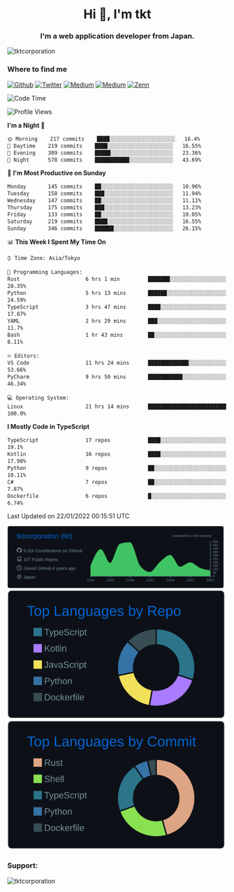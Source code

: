 <h1 align="center">Hi 👋, I'm tkt</h1>
<h3 align="center">I'm a web application developer from Japan.</h3>

<p align="left"> <img src="https://komarev.com/ghpvc/?username=tktcorporation&label=Profile%20views&color=0e75b6&style=flat" alt="tktcorporation" /> </p>

<h3>Where to find me</h3>
<p>
<a href="https://github.com/tktcorporation" target="_blank"><img alt="Github" src="https://img.shields.io/badge/GitHub-%2312100E.svg?&style=for-the-badge&logo=Github&logoColor=white" /></a>
<a href="https://twitter.com/tktcorporation" target="_blank"><img alt="Twitter" src="https://img.shields.io/badge/twitter-%231DA1F2.svg?&style=for-the-badge&logo=twitter&logoColor=white" /></a>
<a href="https://www.linkedin.com/in/tktcorporation" target="_blank"><img alt="Medium" src="https://img.shields.io/badge/linkdin-0a66c2.svg?&style=for-the-badge&logo=linkedin&logoColor=white" /></a>
<a href="https://qiita.com/tktcorporation" target="_blank"><img alt="Medium" src="https://img.shields.io/badge/qiita-55C500.svg?&style=for-the-badge&logo=qiita&logoColor=white" /></a>
<a href="https://zenn.dev/tktcorporation" target="_blank"><img alt="Zenn" src="https://img.shields.io/badge/Zenn-3EA8FF.svg?&style=for-the-badge&logo=Zenn&logoColor=white" /></a>
</p>
  
<!--START_SECTION:waka-->
![Code Time](http://img.shields.io/badge/Code%20Time-97%20hrs%2026%20mins-blue)

![Profile Views](http://img.shields.io/badge/Profile%20Views-1-blue)

**I'm a Night 🦉** 

```text
🌞 Morning    217 commits    ████░░░░░░░░░░░░░░░░░░░░░   16.4% 
🌆 Daytime    219 commits    ████░░░░░░░░░░░░░░░░░░░░░   16.55% 
🌃 Evening    309 commits    █████░░░░░░░░░░░░░░░░░░░░   23.36% 
🌙 Night      578 commits    ███████████░░░░░░░░░░░░░░   43.69%

```
📅 **I'm Most Productive on Sunday** 

```text
Monday       145 commits    ██░░░░░░░░░░░░░░░░░░░░░░░   10.96% 
Tuesday      158 commits    ███░░░░░░░░░░░░░░░░░░░░░░   11.94% 
Wednesday    147 commits    ██░░░░░░░░░░░░░░░░░░░░░░░   11.11% 
Thursday     175 commits    ███░░░░░░░░░░░░░░░░░░░░░░   13.23% 
Friday       133 commits    ██░░░░░░░░░░░░░░░░░░░░░░░   10.05% 
Saturday     219 commits    ████░░░░░░░░░░░░░░░░░░░░░   16.55% 
Sunday       346 commits    ██████░░░░░░░░░░░░░░░░░░░   26.15%

```


📊 **This Week I Spent My Time On** 

```text
⌚︎ Time Zone: Asia/Tokyo

💬 Programming Languages: 
Rust                     6 hrs 1 min         ███████░░░░░░░░░░░░░░░░░░   28.35% 
Python                   5 hrs 13 mins       ██████░░░░░░░░░░░░░░░░░░░   24.59% 
TypeScript               3 hrs 47 mins       ████░░░░░░░░░░░░░░░░░░░░░   17.87% 
YAML                     2 hrs 29 mins       ███░░░░░░░░░░░░░░░░░░░░░░   11.7% 
Bash                     1 hr 43 mins        ██░░░░░░░░░░░░░░░░░░░░░░░   8.11%

🔥 Editors: 
VS Code                  11 hrs 24 mins      █████████████░░░░░░░░░░░░   53.66% 
PyCharm                  9 hrs 50 mins       ███████████░░░░░░░░░░░░░░   46.34%

💻 Operating System: 
Linux                    21 hrs 14 mins      █████████████████████████   100.0%

```

**I Mostly Code in TypeScript** 

```text
TypeScript               17 repos            ████░░░░░░░░░░░░░░░░░░░░░   19.1% 
Kotlin                   16 repos            ████░░░░░░░░░░░░░░░░░░░░░   17.98% 
Python                   9 repos             ██░░░░░░░░░░░░░░░░░░░░░░░   10.11% 
C#                       7 repos             ██░░░░░░░░░░░░░░░░░░░░░░░   7.87% 
Dockerfile               6 repos             █░░░░░░░░░░░░░░░░░░░░░░░░   6.74%

```



 Last Updated on 22/01/2022 00:15:51 UTC
<!--END_SECTION:waka-->

[![](https://raw.githubusercontent.com/tktcorporation/tktcorporation/master/profile-summary-card-output/github_dark/0-profile-details.svg)](https://github.com/vn7n24fzkq/github-profile-summary-cards)
[![](https://raw.githubusercontent.com/tktcorporation/tktcorporation/master/profile-summary-card-output/github_dark/1-repos-per-language.svg)](https://github.com/vn7n24fzkq/github-profile-summary-cards) [![](https://raw.githubusercontent.com/tktcorporation/tktcorporation/master/profile-summary-card-output/github_dark/2-most-commit-language.svg)](https://github.com/vn7n24fzkq/github-profile-summary-cards)

<h3 align="left">Support:</h3>
<p><a href="https://www.buymeacoffee.com/tktcorporation"> <img align="left" src="https://cdn.buymeacoffee.com/buttons/v2/default-yellow.png" height="50" width="210" alt="tktcorporation" /></a></p><br><br>
